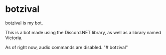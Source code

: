 # botzival
botzival is my bot.

This is a bot made using the Discord.NET library, as well as a library named Victoria.

As of right now, audio commands are disabled.
"# botzival" 
